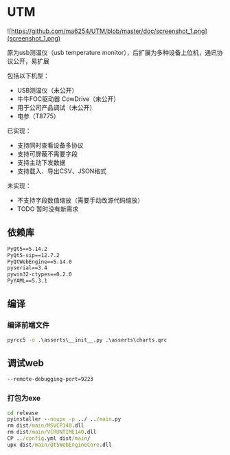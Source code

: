 # UTM

![https://github.com/ma6254/UTM/blob/master/doc/screenshot_1.png](screenshot_1.png)

原为usb测温仪（usb temperature monitor），后扩展为多种设备上位机，通讯协议公开，易扩展

包括以下机型：

- USB测温仪（未公开）
- 牛牛FOC驱动器 CowDrive（未公开）
- 用于公司产品调试（未公开）
- 电参（T8775）

已实现：

- 支持同时查看设备多协议
- 支持可屏蔽不需要字段
- 支持主动下发数据
- 支持载入、导出CSV、JSON格式

未实现：

- 不支持字段数值缩放（需要手动改源代码缩放）
- TODO 暂时没有新需求



## 依赖库

```cmd
PyQt5==5.14.2
PyQt5-sip==12.7.2
PyQtWebEngine==5.14.0
pyserial==3.4
pywin32-ctypes==0.2.0
PyYAML==5.3.1
```

## 编译

### 编译前端文件

```cmd
pyrcc5 -o .\asserts\__init__.py .\asserts\charts.qrc
```

## 调试web

```bash
--remote-debugging-port=9223
```

### 打包为exe

```cmd
cd release
pyinstaller --noupx -p ../ ../main.py
rm dist/main/MSVCP140.dll
rm dist/main/VCRUNTIME140.dll
CP ../config.yml dist/main/
upx dist/main/Qt5WebEngineCore.dll

```
